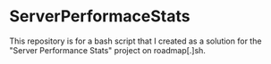 # ServerPerformaceStats
This repository is for a bash script that I created as a solution for the "Server Performance Stats" project on roadmap[.]sh.
